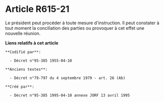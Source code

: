 # Article R615-21

Le président peut procéder à toute mesure d'instruction. Il peut constater à tout moment la conciliation des parties ou
provoquer à cet effet une nouvelle réunion.

**Liens relatifs à cet article**

	**Codifié par**:

	  - Décret n°95-385 1955-04-10

	**Anciens textes**:

	  - Décret n°79-797 du 4 septembre 1979 - art. 26 (Ab)

	**Créé par**:

	  - Décret n°95-385 1995-04-10 annexe JORF 13 avril 1995
